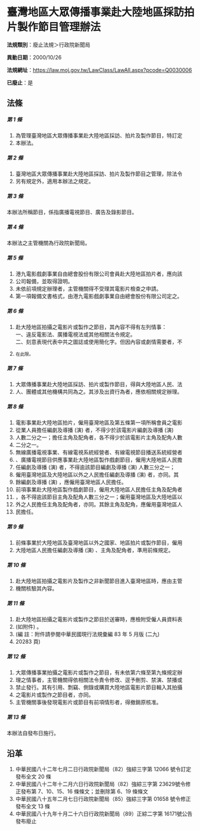 # 臺灣地區大眾傳播事業赴大陸地區採訪拍片製作節目管理辦法

**法規類別**：廢止法規＞行政院新聞局

**異動日期**：2000/10/26  

**法規網址**：https://law.moj.gov.tw/LawClass/LawAll.aspx?pcode=Q0030006

**已廢止**：是



## 法條
##### 第 1 條
1. 為管理臺灣地區大眾傳播事業赴大陸地區採訪、拍片及製作節目，特訂定
1. 本辦法。

##### 第 2 條
1. 臺灣地區大眾傳播事業赴大陸地區採訪、拍片及製作節目之管理，除法令
1. 另有規定外，適用本辦法之規定。

##### 第 3 條
本辦法所稱節目，係指廣播電視節目、廣告及錄影節目。

##### 第 4 條
本辦法之主管機關為行政院新聞局。

##### 第 5 條
1. 港九電影戲劇事業自由總會股份有限公司會員赴大陸地區拍片者，應向該
1. 公司報備，並取得證明。
1. 未依前項規定辦理者，主管機關得不受理其電影片檢查之申請。
1. 第一項報備文書格式，由港九電影戲劇事業自由總會股份有限公司定之。

##### 第 6 條
1. 赴大陸地區拍攝之電影片或製作之節目，其內容不得有左列情事：  
一、違反電影法、廣播電視法或其他相關法令規定。  
二、刻意表現代表中共之圖誌或使用簡化字。但因內容或劇情需要者，不
1.     在此限。

##### 第 7 條
1. 大眾傳播事業赴大陸地區採訪、拍片或製作節目，得與大陸地區人民、法
1. 人、團體或其他機構共同為之。其涉及出資行為者，應依相關規定辦理。

##### 第 8 條
1. 電影事業赴大陸地區拍片，僱用臺灣地區及第五條第一項所稱會員之電影
1. 從業人員擔任編劇及導播 (演) 者，不得少於該電影片編劇及導播 (演)
1. 人數二分之一；擔任主角及配角者，各不得少於該電影片主角及配角人數
1. 二分之一。
1. 無線廣播電視事業、有線電視系統經營者、有線電視節目播送系統經營者
1. 、廣播電視節目供應事業赴大陸地區製作戲劇節目，僱用大陸地區人民擔
1. 任編劇及導播 (演) 者，不得逾該節目編劇及導播 (演) 人數三分之一；
1. 僱用臺灣地區及大陸地區以外之人民擔任編劇及導播 (演) 者，亦同。其
1. 餘編劇及導播 (演) ，應僱用臺灣地區人民擔任。
1. 前項事業赴大陸地區製作戲劇節目，僱用大陸地區人民擔任主角及配角者
1. ，各不得逾該節目主角及配角人數三分之一；僱用臺灣地區及大陸地區以
1. 外之人民擔任主角及配角者，亦同。其餘主角及配角，應僱用臺灣地區人
1. 民擔任。

##### 第 9 條
1. 前條事業於大陸地區及臺灣地區以外之國家、地區拍片或製作節目，僱用
1. 大陸地區人民擔任編劇及導播 (演) 、主角及配角者，準用前條規定。

##### 第 10 條
1. 赴大陸地區拍攝之電影片及製作之非新聞節目進入臺灣地區時，應由主管
1. 機關核驗其內容。

##### 第 11 條
1. 赴大陸地區拍攝之電影片或製作之節目於送審時，應檢附受僱人員資料表
1.  (如附件) 。
1.  (編      註：附件請參閱中華民國現行法規彙編 83 年 5 月版 (二九)
1.   20283 頁)

##### 第 12 條
1. 大眾傳播事業拍攝之電影片或製作之節目，有未依第六條至第九條規定辦
1. 理之情事者，主管機關得依相關法令責令修改、逕予刪剪、禁演、禁播或
1. 禁止發行。其有引用、剽竊、側錄或購買大陸地區電影片節目輯入其拍攝
1. 之電影片或製作之節目者，亦同。
1. 主管機關事後發現電影片或節目有前項情形者，得撤銷原核准。

##### 第 13 條
本辦法自發布日施行。

## 沿革
1. 中華民國八十二年七月二日行政院新聞局（82）強綜三字第 12066  號令訂定發布全文 20 條
1. 中華民國八十二年十二月六日行政院新聞局（82）強綜三字第 23629號令修正發布第 7、10、15、16  條條文；並刪除第 6、19  條條文
1. 中華民國八十五年二月七日行政院新聞局（85）強綜三字第 01658  號令修正發布全文 13 條
1. 中華民國八十九年十月二十六日行政院新聞局（89）正綜二字第 16171號公告發布廢止
